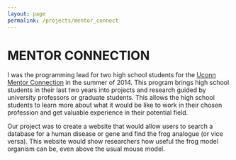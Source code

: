 ```yaml
---
layout: page
permalink: /projects/mentor_connect
---
```


<h1 class="page-heading">MENTOR CONNECTION</h1>

I was the programming lead for two high school students for the [Uconn Mentor Connection](http://mentor.education.uconn.edu/) in the summer of 2014. This program brings high school students in their last two years into projects and research guided by university professors or graduate students. This allows the high school students to learn more about what it would be like to work in their chosen profession and get valuable experience in their potential field.

Our project was to create a website that would allow users to search a database for a human disease or gene and find the frog analogue (or vice versa). This website would show researchers how useful the frog model organism can be, even above the usual mouse model.
